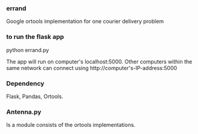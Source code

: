 ### errand
Google ortools implementation for one courier delivery problem


### to run the flask app
python errand.py

The app will run on computer's localhost:5000. Other computers within the same network can connect
using http://computer's-IP-address:5000

### Dependency
Flask, Pandas, Ortools.

### Antenna.py
Is a module consists of the ortools implementations.


